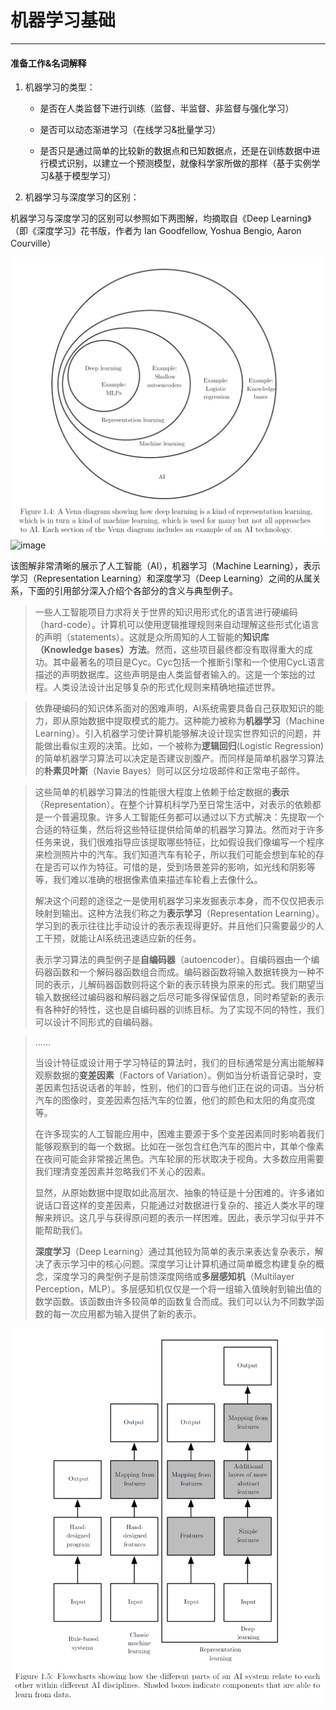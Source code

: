 # 机器学习基础

---

#### 准备工作&名词解释

1. 机器学习的类型：
   
   * 是否在人类监督下进行训练（监督、半监督、非监督与强化学习）
   
   * 是否可以动态渐进学习（在线学习&批量学习）
   
   * 是否只是通过简单的比较新的数据点和已知数据点，还是在训练数据中进行模式识别，以建立一个预测模型，就像科学家所做的那样（基于实例学习&基于模型学习）

2. 机器学习与深度学习的区别：

机器学习与深度学习的区别可以参照如下两图解，均摘取自《Deep Learning》（即《深度学习》花书版，作者为 Ian Goodfellow, Yoshua Bengio, Aaron Courville）

![image](https://github.com/Qiaozhi94/Python-Projects/blob/main/Machine-Learning/img/2022-01-31-22-27-01-image.png)
![image](https://qiaozhi94.oss-cn-beijing.aliyuncs.com/myblog/Marx_Lenin_clipart.svg)

该图解非常清晰的展示了人工智能（AI），机器学习（Machine Learning），表示学习（Representation Learning）和深度学习（Deep Learning）之间的从属关系，下面的引用部分深入介绍个各部分的含义与典型例子。

> 一些人工智能项目力求将关于世界的知识用形式化的语言进行硬编码（hard-code）。计算机可以使用逻辑推理规则来自动理解这些形式化语言的声明（statements）。这就是众所周知的人工智能的**知识库（Knowledge bases）方法**。然而，这些项目最终都没有取得重大的成功。其中最著名的项目是Cyc。Cyc包括一个推断引擎和一个使用CycL语言描述的声明数据库。这些声明是由人类监督者输入的。这是一个笨拙的过程。人类设法设计出足够复杂的形式化规则来精确地描述世界。

> 依靠硬编码的知识体系面对的困难声明，AI系统需要具备自己获取知识的能力，即从原始数据中提取模式的能力。这种能力被称为**机器学习**（Machine Learning）。引入机器学习使计算机能够解决设计现实世界知识的问题，并能做出看似主观的决策。比如，一个被称为**逻辑回归**(Logistic Regression)的简单机器学习算法可以决定是否建议剖腹产。而同样是简单机器学习算法的**朴素贝叶斯**（Navie Bayes）则可以区分垃圾邮件和正常电子邮件。

> 这些简单的机器学习算法的性能很大程度上依赖于给定数据的**表示**（Representation）。在整个计算机科学乃至日常生活中，对表示的依赖都是一个普遍现象。许多人工智能任务都可以通过以下方式解决：先提取一个合适的特征集，然后将这些特征提供给简单的机器学习算法。然而对于许多任务来说，我们很难指导应该提取哪些特征，比如假设我们像编写一个程序来检测照片中的汽车。我们知道汽车有轮子，所以我们可能会想到车轮的存在是否可以作为特征。可惜的是，受到场景差异的影响，如光线和阴影等等，我们难以准确的根据像素值来描述车轮看上去像什么。
> 
> 解决这个问题的途径之一是使用机器学习来发掘表示本身，而不仅仅把表示映射到输出。这种方法我们称之为**表示学习**（Representation Learning）。学习到的表示往往比手动设计的表示表现得更好。并且他们只需要最少的人工干预，就能让AI系统迅速适应新的任务。
> 
> 表示学习算法的典型例子是**自编码器**（autoencoder）。自编码器由一个编码器函数和一个解码器函数组合而成。编码器函数将输入数据转换为一种不同的表示，儿解码器函数则将这个新的表示转换为原来的形式。我们期望当输入数据经过编码器和解码器之后尽可能多得保留信息，同时希望新的表示有各种好的特性，这也是自编码器的训练目标。为了实现不同的特性，我们可以设计不同形式的自编码器。

> ......
> 
> 当设计特征或设计用于学习特征的算法时，我们的目标通常是分离出能解释观察数据的**变差因素**（Factors of Variation）。例如当分析语音记录时，变差因素包括说话者的年龄，性别，他们的口音与他们正在说的词语。当分析汽车的图像时，变差因素包括汽车的位置，他们的颜色和太阳的角度亮度等。
> 
> 在许多现实的人工智能应用中，困难主要源于多个变差因素同时影响着我们能够观察到的每一个数据。比如在一张包含红色汽车的图片中，其单个像素在夜间可能会非常接近黑色。汽车轮廓的形状取决于视角。大多数应用需要我们理清变差因素并忽略我们不关心的因素。
> 
> 显然，从原始数据中提取如此高层次、抽象的特征是十分困难的。许多诸如说话口音这样的变差因素，只能通过对数据进行复杂的、接近人类水平的理解来辨识。这几乎与获得原问题的表示一样困难。因此，表示学习似乎并不能帮助我们。
> 
> **深度学习**（Deep Learning）通过其他较为简单的表示来表达复杂表示，解决了表示学习中的核心问题。深度学习让计算机通过简单概念构建复杂的概念，深度学习的典型例子是前馈深度网络或**多层感知机**（Multilayer Perception，MLP）。多层感知机仅仅是一个将一组输入值映射到输出值的数学函数。该函数由许多较简单的函数复合而成。我们可以认为不同数学函数的每一次应用都为输入提供了新的表示。

![image](https://github.com/Qiaozhi94/Python-Projects/blob/main/Machine-Learning/img/2022-01-31-22-27-57-image.png)

